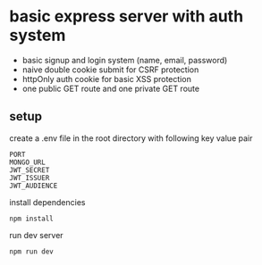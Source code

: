 # basic express server with auth system

- basic signup and login system (name, email, password)
- naive double cookie submit for CSRF protection
- httpOnly auth cookie for basic XSS protection
- one public GET route and one private GET route

## setup

create a .env file in the root directory with following key value pair

```env
PORT
MONGO_URL
JWT_SECRET
JWT_ISSUER
JWT_AUDIENCE
```

install dependencies

```shell
npm install
```

run dev server

```shell
npm run dev
```
